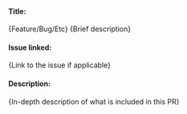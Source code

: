 #### **Title:** 

{Feature/Bug/Etc} {Brief description}

#### **Issue linked:** 

{Link to the issue if applicable}

#### **Description:**

{In-depth description of what is included in this PR}
